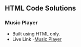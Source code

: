 ## HTML Code Solutions

### Music Player

- Built using HTML only.
- Live Link -[Music Player](https://music-player-html-madhavsahi.netlify.app/ "Live Link")